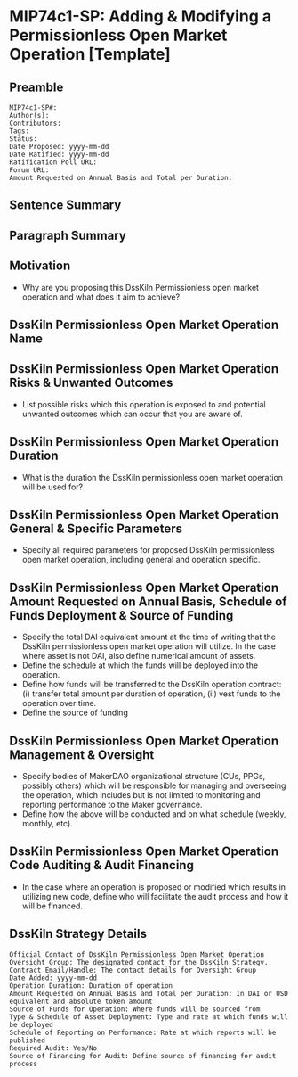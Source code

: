 # MIP74c1-SP: Adding & Modifying a Permissionless Open Market Operation [Template]

## Preamble

```
MIP74c1-SP#:
Author(s):
Contributors:
Tags:
Status:
Date Proposed: yyyy-mm-dd
Date Ratified: yyyy-mm-dd
Ratification Poll URL:
Forum URL:
Amount Requested on Annual Basis and Total per Duration:
```

## Sentence Summary

## Paragraph Summary

## Motivation

* Why are you proposing this DssKiln Permissionless open market operation and what does it aim to achieve?

## DssKiln Permissionless Open Market Operation Name

## DssKiln Permissionless Open Market Operation Risks & Unwanted Outcomes

* List possible risks which this operation is exposed to and potential unwanted outcomes which can occur that you are aware of.

## DssKiln Permissionless Open Market Operation Duration

* What is the duration the DssKiln permissionless open market operation will be used for?

## DssKiln Permissionless Open Market Operation General & Specific Parameters

* Specify all required parameters for proposed DssKiln permissionless open market operation, including general and operation specific.

## DssKiln Permissionless Open Market Operation Amount Requested on Annual Basis, Schedule of Funds Deployment & Source of Funding

* Specify the total DAI equivalent amount at the time of writing that the DssKiln permissionless open market operation will utilize. In the case where asset is not DAI, also define numerical amount of assets.
* Define the schedule at which the funds will be deployed into the operation.
* Define how funds will be transferred to the DssKiln operation contract: (i) transfer total amount per duration of operation, (ii) vest funds to the operation over time.
* Define the source of funding

## DssKiln Permissionless Open Market Operation Management & Oversight

* Specify bodies of MakerDAO organizational structure (CUs, PPGs, possibly others) which will be responsible for managing and overseeing the operation, which includes but is not limited to monitoring and reporting performance to the Maker governance.
* Define how the above will be conducted and on what schedule (weekly, monthly, etc).

## DssKiln Permissionless Open Market Operation Code Auditing & Audit Financing

* In the case where an operation is proposed or modified which results in utilizing new code, define who will facilitate the audit process and how it will be financed.

## DssKiln Strategy Details

```
Official Contact of DssKiln Permissionless Open Market Operation Oversight Group: The designated contact for the DssKiln Strategy.
Contract Email/Handle: The contact details for Oversight Group
Date Added: yyyy-mm-dd
Operation Duration: Duration of operation
Amount Requested on Annual Basis and Total per Duration: In DAI or USD equivalent and absolute token amount
Source of Funds for Operation: Where funds will be sourced from
Type & Schedule of Asset Deployment: Type and rate at which funds will be deployed
Schedule of Reporting on Performance: Rate at which reports will be published
Required Audit: Yes/No
Source of Financing for Audit: Define source of financing for audit process
```
